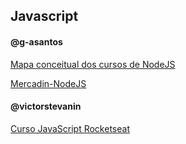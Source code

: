 ## Javascript

#### @g-asantos

[Mapa conceitual dos cursos de NodeJS](https://whimsical.com/node-QcSPvzJtCu6LFCgW3ZMveH) 

[Mercadin-NodeJS](https://github.com/g-asantos/mercadin-nodejs)

#### @victorstevanin

[Curso JavaScript Rocketseat](https://app.rocketseat.com.br/node/o-guia-estelar-de-java-script)
